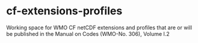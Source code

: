 # cf-extensions-profiles
Working space for WMO CF netCDF extensions and profiles that are or will be published in the Manual on Codes (WMO-No. 306), Volume I.2

